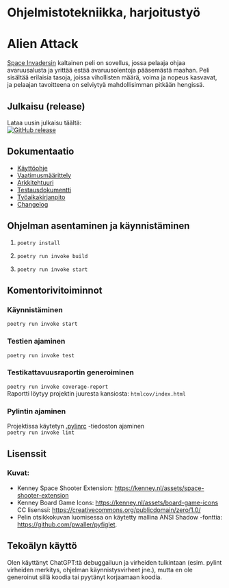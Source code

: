 # Ohjelmistotekniikka, harjoitustyö
# Alien Attack
[Space Invadersin](https://fi.wikipedia.org/wiki/Space_Invaders) kaltainen peli on sovellus, jossa pelaaja ohjaa avaruusalusta ja yrittää estää avaruusolentoja pääsemästä maahan. Peli sisältää erilaisia tasoja, joissa vihollisten määrä, voima ja nopeus kasvavat, ja pelaajan tavoitteena on selviytyä mahdollisimman pitkään hengissä.

## Julkaisu (release)

Lataa uusin julkaisu täältä:  
[![GitHub release](https://img.shields.io/github/v/release/Tapir79/ot-harjoitustyo?label=Release&cacheSeconds=0)](https://github.com/Tapir79/ot-harjoitustyo/releases/latest)



## Dokumentaatio
* [Käyttöohje](https://github.com/Tapir79/ot-harjoitustyo/tree/main/dokumentaatio/kayttoohje.md)
* [Vaatimusmäärittely](https://github.com/Tapir79/ot-harjoitustyo/tree/main/dokumentaatio/vaatimusmaarittely.md)
* [Arkkitehtuuri](https://github.com/Tapir79/ot-harjoitustyo/tree/main/dokumentaatio/arkkitehtuuri.md)
* [Testausdokumentti](https://github.com/Tapir79/ot-harjoitustyo/tree/main/dokumentaatio/testaus.md)
* [Työaikakirjanpito](https://github.com/Tapir79/ot-harjoitustyo/tree/main/dokumentaatio/tyoaikakirjanpito.md)
* [Changelog](https://github.com/Tapir79/ot-harjoitustyo/tree/main/dokumentaatio/changelog.md)


## Ohjelman asentaminen ja käynnistäminen
1. ``poetry install``

2. ``poetry run invoke build``

3. ``poetry run invoke start``

## Komentorivitoiminnot

### Käynnistäminen    
``poetry run invoke start``

### Testien ajaminen    
``poetry run invoke test``

### Testikattavuusraportin generoiminen 
``poetry run invoke coverage-report``    
Raportti löytyy projektin juuresta kansiosta: ``htmlcov/index.html``

### Pylintin ajaminen 
Projektissa käytetyn [.pylinrc](https://github.com/Tapir79/ot-harjoitustyo/tree/main/.pylintrc) -tiedoston ajaminen    
``poetry run invoke lint``

## Lisenssit
### Kuvat: 
- Kenney Space Shooter Extension: https://kenney.nl/assets/space-shooter-extension 
- Kenney Board Game Icons: https://kenney.nl/assets/board-game-icons     
CC lisenssi: https://creativecommons.org/publicdomain/zero/1.0/
- Pelin otsikkokuvan luomisessa on käytetty mallina ANSI Shadow -fonttia: https://github.com/pwaller/pyfiglet.     

## Tekoälyn käyttö 
Olen käyttänyt ChatGPT:tä debuggailuun ja virheiden tulkintaan (esim. pylint virheiden merkitys, ohjelman käynnistysvirheet jne.), mutta en ole generoinut sillä koodia tai pyytänyt korjaamaan koodia.